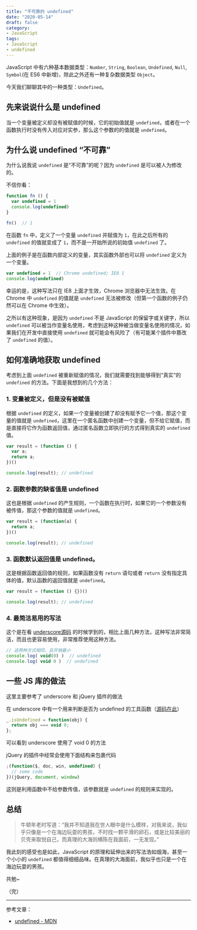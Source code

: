 ```yaml
---
title: "不可靠的 undefined"
date: "2020-05-14"
draft: false
category:
- JavaScript
tags:
- JavaScript
- undefined
---
```


JavaScript 中有六种基本数据类型：`Number`, `String`, `Boolean`, `Undefined`, `Null`, `Symbol`(在 ES6 中新增)，除此之外还有一种复杂数据类型 `Object`。

今天我们聊聊其中的一种类型：`Undefined`。

## 先来说说什么是 undefined

当一个变量被定义却没有被赋值的时候，它的初始值就是 `undefined`，或者在一个函数执行时没有传入对应对实参，那么这个参数的的值就是 `undefined`。

## 为什么说 undefined “不可靠”

为什么说我说 `undefined` 是“不可靠”的呢？因为 `undefined` 是可以被人为修改的。

不信你看：

```js
function fn () {
  var undefined = 1
  console.log(undefined)
}

fn()  // 1
```

在函数 `fn` 中，定义了一个变量 `undefined` 并赋值为 `1`，在此之后所有的 `undefined` 的值就变成了 `1`，而不是一开始所说的初始值 `undefined` 了。

上面的例子是在函数内部定义的变量，其实函数外部也可以将 `undefined` 定义为一个变量。

```js
var undefined = 1  // Chrome undefined; IE8 1
console.log(undefined)
```

幸运的是，这种写法只在 IE8 上面才生效，Chrome 浏览器中无法生效。在 Chrome 中 `undefined` 的值就是 `undefined` 无法被修改（但第一个函数的例子仍然可以在 Chrome 中生效）。

之所以有这种现象，是因为 `undefined` 不是 JavaScript 的保留字或关键字，所以 `undefined` 可以被当作变量名使用，考虑到这种这种被当做变量名使用的情况，如果我们在开发中直接使用 `undefined` 就可能会有风险了（有可能某个插件中篡改了 `undefined` 的值）。

## 如何准确地获取 undefined

考虑到上面 `undefined` 被重新赋值的情况，我们就需要找到能够得到“真实”的 `undefined` 的方法。下面是我想到的几个方法：

### 1. 变量被定义，但是没有被赋值

根据 `undefined` 的定义，如果一个变量被创建了却没有赋予它一个值，那这个变量的值就是 `undefined`，这里在一个匿名函数中创建一个变量，但不给它赋值，而是直接将它作为函数返回值，通过匿名函数立即执行的方式得到真实的 `undefined` 值。

```js
var result = (function () {
  var a;
  return a;
})()

console.log(result); // undefined
```

### 2. 函数参数的缺省值是 undefined

这也是根据 `undefined` 的产生规则，一个函数在执行时，如果它的一个参数没有被传值，那这个参数的值就是 `undefined`。

```js
var result = (function(a) {
  return a;
})()

console.log(result); // undefined
```

### 3. 函数默认返回值是 undefined。

这是根据函数返回值的规则，如果函数没有 `return` 语句或者 `return` 没有指定具体的值，默认函数的返回值就是 `undefined`。

```js
var result = (function () {})()

console.log(result); // undefined
```

### 4. 最简洁易用的写法

这个是在看 [underscore源码](https://github.com/jashkenas/underscore/blob/1.10.2/underscore.js#L1375) 的时候学到的，相比上面几种方法，这种写法非常简洁，而且也更容易使用，非常推荐使用这种方法。

```js
// 这两种方式相同，且开销最小
console.log( void(0) )  // undefined
console.log( void 0 )  // undefined
```

## 一些 JS 库的做法

这里主要参考了 underscore 和 jQuery 插件的做法

在 underscore 中有一个用来判断是否为 undefined 的工具函数（[源码在此](https://github.com/jashkenas/underscore/blob/1.10.2/underscore.js#L1375)）

```js
_.isUndefined = function(obj) {
  return obj === void 0;
};
```

可以看到 underscore 使用了 void 0 的方法

jQuery 的插件中经常会使用下面结构来包裹代码

```js
;(function($, doc, win, undefined) {
  // some code
})(jQuery, document, window)
```

这则是利用函数中不给参数传值，该参数就是 `undefined` 的规则来实现的。

## 总结

> 牛顿年老时写道：“我并不知道我在世人眼中是什么模样，对我来说，我似乎只像是一个在海边玩耍的男孩，不时找一颗平滑的卵石，或是比较美丽的贝壳来取悦自己，而真理的大海则横陈在我面前，一无发现。”

我此刻的感受也是如此，JavaScript 的原理和延伸出来的写法浩如烟海，甚至一个小小的 `undefined` 都值得细细品味。在真理的大海面前，我似乎也只是一个在海边玩耍的男孩。

共勉~

（完）

---

参考文章：
- [undefined - MDN ](https://developer.mozilla.org/zh-CN/docs/Web/JavaScript/Reference/Global_Objects/undefined)